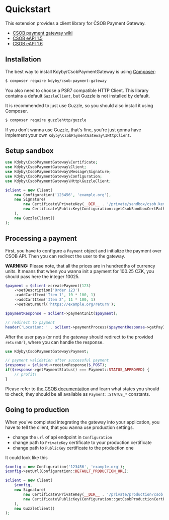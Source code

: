 Quickstart
==========

This extension provides a client library for ČSOB Payment Gateway.

- [CSOB payment gateway wiki](https://github.com/csob/paymentgateway/wiki)
- [CSOB eAPI 1.5](https://github.com/csob/paymentgateway/wiki/eAPI-1.5)
- [CSOB eAPI 1.6](https://github.com/csob/paymentgateway/wiki/eAPI-1.6)


Installation
-----------

The best way to install Kdyby/CsobPaymentGateway is using [Composer](http://getcomposer.org/):

```sh
$ composer require kdyby/csob-payment-gateway
```

You also need to choose a PSR7 compatible HTTP Client.
This library contains a default `GuzzleClient`, but Guzzle is not installed by default.

It is recommended to just use Guzzle, so you should also install it using Composer.

```sh
$ composer require guzzlehttp/guzzle
```

If you don't wanna use Guzzle, that's fine, you're just gonna have implement your own `Kdyby\CsobPaymentGateway\IHttpClient`.


Setup sandbox
-------------

```php
use Kdyby\CsobPaymentGateway\Certificate;
use Kdyby\CsobPaymentGateway\Client;
use Kdyby\CsobPaymentGateway\Message\Signature;
use Kdyby\CsobPaymentGateway\Configuration;
use Kdyby\CsobPaymentGateway\Http\GuzzleClient;

$client = new Client(
    new Configuration('123456', 'example.org'),
    new Signature(
        new Certificate\PrivateKey(__DIR__ . '/private/sandbox/csob.key', 'password'),
        new Certificate\PublicKey(Configuration::getCsobSandboxCertPath())
    ),
    new GuzzleClient()
);
```


Processing a payment
--------------------

First, you have to configure a `Payment` object and initialize the payment over CSOB API.
Then you can redirect the user to the gateway.

**WARNING:** Please note, that all the prices are in hundredths of currency units.
It means that when you wanna init a payment for 100.25 CZK, you should pass here the integer 10025.


```php
$payment = $client->createPayment(123)
    ->setDescription('Order 123')
    ->addCartItem('Item 1', 10 * 100, 1)
    ->addCartItem('Item 2', 11 * 100, 1)
    ->setReturnUrl('https://example.org/return');

$paymentResponse = $client->paymentInit($payment);

// redirect to payment
header('Location: ' . $client->paymentProcess($paymentResponse->getPayId())->getUrl());
```

After the user pays (or not) the gateway should redirect to the provided `returnUrl`, where you can handle the response.

```php
use Kdyby\CsobPaymentGateway\Payment;

// payment validation after successful payment
$response = $client->receiveResponse($_POST);
if($response->getPaymentStatus() === Payment::STATUS_APPROVED) {
    // profit!
}
```

Please refer to [the CSOB documentation](https://github.com/csob/paymentgateway/wiki/eAPI-1.5#return-url---n%C3%A1vrat-do-e-shopu-) and learn what states you should to check,
they should be all available as `Payment::STATUS_*` constants.



Going to production
-------------------

When you've completed integrating the gateway into your application, you have to tell the client, that you wanna use production settings.

- change the `url` of api endpoint in `Configuration`
- change path to `PrivateKey` certificate to your production certificate
- change path to `PublicKey` certificate to the production one

It could look like this

```php
$config = new Configuration('123456', 'example.org');
$config->setUrl(Configuration::DEFAULT_PRODUCTION_URL);

$client = new Client(
    $config,
    new Signature(
        new Certificate\PrivateKey(__DIR__ . '/private/production/csob.key', 'password'),
        new Certificate\PublicKey(Configuration::getCsobProductionCertPath())
    ),
    new GuzzleClient()
);
```
